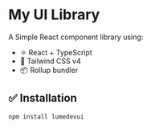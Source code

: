 # My UI Library

A Simple React component library using:

- ⚛️ React + TypeScript
- 🎨 Tailwind CSS v4
- 📦 Rollup bundler

## ✅ Installation

```bash
npm install lumedevui
